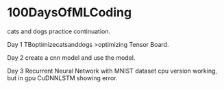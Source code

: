 # 100DaysOfMLCoding
cats and dogs practice continuation.

Day 1 TBoptimizecatsanddogs >optimizing Tensor Board.

Day 2 create a cnn model and use the model.

Day 3 Recurrent Neural Network with MNIST dataset cpu version working, but in gpu CuDNNLSTM showing error.
